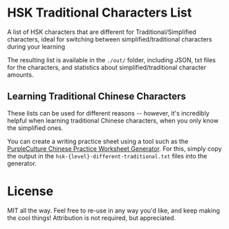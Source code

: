 # HSK Traditional Characters List

A list of HSK characters that are different for Traditional/Simplified characters, ideal for switching between simplified/traditional characters during your learning

The resulting list is available in the `./out/` folder, including JSON, txt files for the characters, and statistics about simplified/traditional character amounts.

## Learning Traditional Chinese Characters
These lists can be used for different reasons -- however, it's incredibly helpful when learning traditional Chinese characters, when you only know the simplified ones.

You can create a writing practice sheet using a tool such as the [PurpleCulture Chinese Practice Worksheet Generator](https://www.purpleculture.net/chinese-practice-sheet/). For this, simply copy the output in the `hsk-{level}-different-traditional.txt` files into the generator.

# License
MIT all the way. Feel free to re-use in any way you'd like, and keep making the cool things! Attribution is not required, but appreciated.